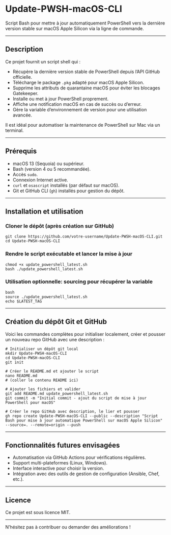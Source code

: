# Update-PWSH-macOS-CLI

Script Bash pour mettre à jour automatiquement PowerShell vers la dernière version stable sur macOS Apple Silicon via la ligne de commande.

---

## Description

Ce projet fournit un script shell qui :

- Récupère la dernière version stable de PowerShell depuis l’API GitHub officielle.
- Télécharge le package `.pkg` adapté pour macOS Apple Silicon.
- Supprime les attributs de quarantaine macOS pour éviter les blocages Gatekeeper.
- Installe ou met à jour PowerShell proprement.
- Affiche une notification macOS en cas de succès ou d’erreur.
- Gère la variable d’environnement de version pour une utilisation avancée.

Il est idéal pour automatiser la maintenance de PowerShell sur Mac via un terminal.

---

## Prérequis

- macOS 13 (Sequoia) ou supérieur.
- Bash (version 4 ou 5 recommandée).
- Accès `sudo`.
- Connexion Internet active.
- `curl` et `osascript` installés (par défaut sur macOS).
- Git et GitHub CLI (`gh`) installés pour gestion du dépôt.

---

## Installation et utilisation

### Cloner le dépôt (après création sur GitHub)

```
git clone https://github.com/votre-username/Update-PWSH-macOS-CLI.git
cd Update-PWSH-macOS-CLI
```

### Rendre le script exécutable et lancer la mise à jour

```
chmod +x update_powershell_latest.sh
bash ./update_powershell_latest.sh
```

### Utilisation optionnelle: sourcing pour récupérer la variable

```
bash
source ./update_powershell_latest.sh
echo $LATEST_TAG
```

---

## Création du dépôt Git et GitHub

Voici les commandes complètes pour initialiser localement, créer et pousser un nouveau repo GitHub avec une description :

```
# Initialiser un dépôt git local
mkdir Update-PWSH-macOS-CLI
cd Update-PWSH-macOS-CLI
git init

# Créer le README.md et ajouter le script
nano README.md
# (coller le contenu README ici)

# Ajouter les fichiers et valider
git add README.md update_powershell_latest.sh
git commit -m "Initial commit - ajout du script de mise à jour PowerShell pour macOS"

# Créer le repo GitHub avec description, le lier et pousser
gh repo create Update-PWSH-macOS-CLI --public --description "Script Bash pour mise à jour automatique PowerShell sur macOS Apple Silicon" --source=. --remote=origin --push
```

---

## Fonctionnalités futures envisagées

- Automatisation via GitHub Actions pour vérifications régulières.
- Support multi-plateformes (Linux, Windows).
- Interface interactive pour choisir la version.
- Intégration avec des outils de gestion de configuration (Ansible, Chef, etc.).

---

## Licence

Ce projet est sous licence MIT.

---

N’hésitez pas à contribuer ou demander des améliorations !
```
